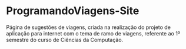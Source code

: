 # ProgramandoViagens-Site
 Página de sugestões de viagens, criada na realização do projeto de aplicação para internet com o tema de ramo de viagens, referente ao 1º semestre do curso de Ciências da Computação.
